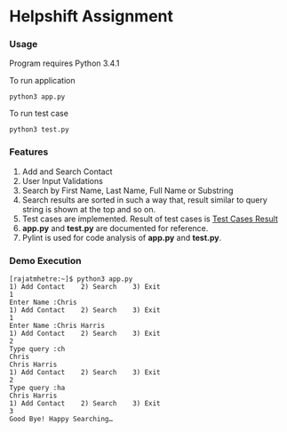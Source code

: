 # Helpshift Assignment

### Usage
Program requires Python 3.4.1

To run application
```
python3 app.py
```

To run test case
```
python3 test.py
```

### Features
1. Add and Search Contact
2. User Input Validations
3. Search by First Name, Last Name, Full Name or Substring
4. Search results are sorted in such a way that, result similar to query string is shown at the top and so on.
5. Test cases are implemented. Result of test cases is [Test Cases Result](https://github.com/mhetrerajat/helpshift_assignment/blob/master/test_cases_results.pdf)
6. **app.py** and **test.py** are documented for reference.
7. Pylint is used for code analysis of **app.py** and **test.py**.

### Demo Execution
```
[rajatmhetre:~]$ python3 app.py
1) Add Contact    2) Search    3) Exit
1
Enter Name :Chris
1) Add Contact    2) Search    3) Exit
1
Enter Name :Chris Harris
1) Add Contact    2) Search    3) Exit
2
Type query :ch
Chris
Chris Harris
1) Add Contact    2) Search    3) Exit
2
Type query :ha
Chris Harris
1) Add Contact    2) Search    3) Exit
3
Good Bye! Happy Searching…
```




